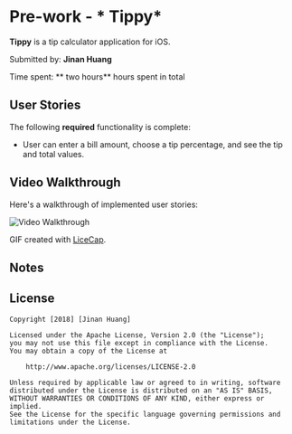 # Pre-work - * Tippy*

**Tippy** is a tip calculator application for iOS.

Submitted by: **Jinan Huang**

Time spent: ** two hours** hours spent in total

## User Stories

The following **required** functionality is complete:

* User can enter a bill amount, choose a tip percentage, and see the tip and total values.

## Video Walkthrough 

Here's a walkthrough of implemented user stories:

<img src='https://imgur.com/stZQCdX' title='Video Walkthrough' width='' alt='Video Walkthrough' />

GIF created with [LiceCap](http://www.cockos.com/licecap/).

## Notes


## License

    Copyright [2018] [Jinan Huang]

    Licensed under the Apache License, Version 2.0 (the "License");
    you may not use this file except in compliance with the License.
    You may obtain a copy of the License at

        http://www.apache.org/licenses/LICENSE-2.0

    Unless required by applicable law or agreed to in writing, software
    distributed under the License is distributed on an "AS IS" BASIS,
    WITHOUT WARRANTIES OR CONDITIONS OF ANY KIND, either express or implied.
    See the License for the specific language governing permissions and
    limitations under the License.
